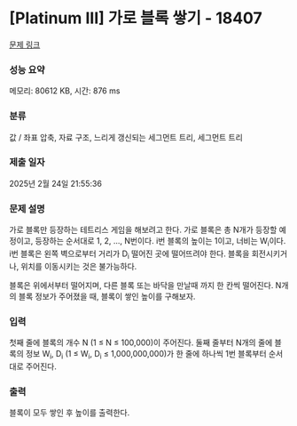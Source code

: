 # [Platinum III] 가로 블록 쌓기 - 18407 

[문제 링크](https://www.acmicpc.net/problem/18407) 

### 성능 요약

메모리: 80612 KB, 시간: 876 ms

### 분류

값 / 좌표 압축, 자료 구조, 느리게 갱신되는 세그먼트 트리, 세그먼트 트리

### 제출 일자

2025년 2월 24일 21:55:36

### 문제 설명

<p>가로 블록만 등장하는 테트리스 게임을 해보려고 한다. 가로 블록은 총 N개가 등장할 예정이고, 등장하는 순서대로 1, 2, ..., N번이다. i번 블록의 높이는 1이고, 너비는 W<sub>i</sub>이다. i번 블록은 왼쪽 벽으로부터 거리가 D<sub>i</sub> 떨어진 곳에 떨어뜨려야 한다. 블록을 회전시키거나, 위치를 이동시키는 것은 불가능하다.</p>

<p>블록은 위에서부터 떨어지며, 다른 블록 또는 바닥을 만날때 까지 한 칸씩 떨어진다. N개의 블록 정보가 주어졌을 때, 블록이 쌓인 높이를 구해보자.</p>

### 입력 

 <p>첫째 줄에 블록의 개수 N (1 ≤ N ≤ 100,000)이 주어진다. 둘째 줄부터 N개의 줄에 블록의 정보 W<sub>i</sub>, D<sub>i</sub> (1 ≤ W<sub>i</sub>, D<sub>i</sub> ≤ 1,000,000,000)가 한 줄에 하나씩 1번 블록부터 순서대로 주어진다.</p>

### 출력 

 <p>블록이 모두 쌓인 후 높이를 출력한다.</p>

